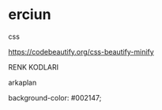 # erciun
css 

https://codebeautify.org/css-beautify-minify

RENK KODLARI 

arkaplan 

background-color: #002147;